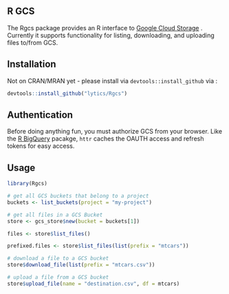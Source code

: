 ## R GCS 

The Rgcs package provides an R interface to [Google Cloud Storage](https://cloud.google.com/storage/) . Currently it supports functionality for listing, downloading, and uploading files to/from GCS. 

## Installation 

Not on CRAN/MRAN yet - please install via `devtools::install_github` via : 

```R
devtools::install_github("lytics/Rgcs")
```

## Authentication 

Before doing anything fun, you must authorize GCS from your browser. Like the [R BigQuery](https://github.com/rstats-db/bigrquery) pacakge, `httr` caches the OAUTH access and refresh tokens for easy access. 

## Usage

```R
library(Rgcs)

# get all GCS buckets that belong to a project
buckets <- list_buckets(project = "my-project")

# get all files in a GCS Bucket
store <- gcs_store$new(bucket = buckets[1])

files <- store$list_files()

prefixed.files <- store$list_files(list(prefix = "mtcars"))

# download a file to a GCS bucket
store$download_file(list(prefix = "mtcars.csv"))

# upload a file from a GCS bucket
store$upload_file(name = "destination.csv", df = mtcars)
``` 
